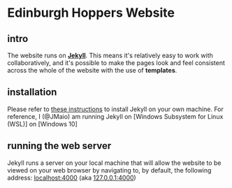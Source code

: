# Edinburgh Hoppers Website

## intro
The website runs on [**Jekyll**](https://jekyllrb.com/). This means it's relatively easy to work with collaboratively, and it's possible to make the pages look and feel consistent across the whole of the website with the use of **templates**.

## installation
Please refer to [these instructions](https://jekyllrb.com/docs/installation/) to install Jekyll on your own machine. For reference, I (@JMaio) am running Jekyll on [Windows Subsystem for Linux (WSL)] on [Windows 10]

## running the web server
Jekyll runs a server on your local machine that will allow the website to be viewed on your web browser by navigating to, by default, the following address:
[localhost:4000](http://localhost:4000) (aka [127.0.0.1:4000](http://127.0.0.1:4000))

